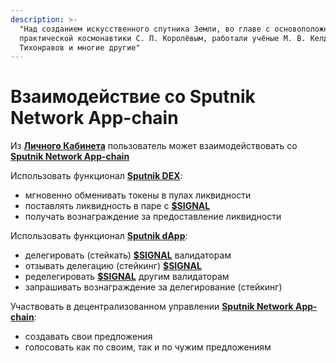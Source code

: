 ```yaml
---
description: >-
  "Над созданием искусственного спутника Земли, во главе с основоположником
  практической космонавтики С. П. Королёвым, работали учёные М. В. Келдыш, М. К.
  Тихонравов и многие другие"
---
```


# Взаимодействие со Sputnik Network App-chain

Из [**Личного Кабинета**](../lichnyi-kabinet.md) пользователь может взаимодействовать со [**Sputnik Network App-chain**](../../sputnik-network-app-chain/)

Использовать функционал [**Sputnik DEX**](../../sputnik-network-app-chain/sputnik-dex.md):&#x20;

* мгновенно обменивать токены в пулах ликвидности
* поставлять ликвидность в паре с [**$SIGNAL**](../../token-usdsignal/)
* получать вознаграждение за предоставление ликвидности

Использовать функционал [**Sputnik dApp**](../../sputnik-network-app-chain/sputnik-dapp.md):&#x20;

* делегировать (стейкать) [**$SIGNAL**](../../token-usdsignal/) валидаторам
* отзывать делегацию (стейкинг) [**$SIGNAL**](../../token-usdsignal/)
* ределегировать [**$SIGNAL**](../../token-usdsignal/) другим валидаторам
* запрашивать вознаграждение за делегирование (стейкинг)&#x20;

Участвовать в децентрализованном управлении [**Sputnik Network App-chain**](../../sputnik-network-app-chain/):&#x20;

* создавать свои предложения
* голосовать как по своим, так и по чужим предложениям
